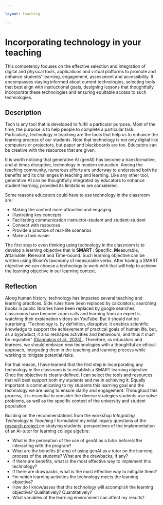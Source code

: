 ```yaml
---

layout: teaching

---
```



<h1> Incorporating technology in your teaching </h1>

This competency focuses on the effective selection and integration of digital and physical tools, applications and virtual platforms to promote and enhance students' learning, engagement, assessment and accessibility. It encompasses staying informed about current technologies, selecting tools that best align with instructional goals, designing lessons that thoughtfully incorporate these technologies and ensuring equitable access to such technologies.

<div class="block">
      <h2> Description </h2>
<p>
	
Tech is any tool that is developed to fulfill a particular purpose. Most of the time, the purpose is to help people to complete a particular task. Particularly, technology in teaching are the tools that help us to enhance the learning process of our students. Note that technology is not only digital like computers or projectors, but paper and blackboards are too. Educators can be creative with the resources that are given. 
</p>
<p>
It is worth noticing that generative AI (genAI) has become a transformative, and at times disruptive, technology in modern education. Among the teaching community, numerous efforts are underway to understand both its benefits and its challenges in teaching and learning. Like any other tool, generative AI can be thoughtfully integrated by educators to enhance student learning, provided its limitations are considered.

</p>
<p>

Some reasons educators could have to use technology in the classroom are:

<ul>
<li>Making the content more attractive and engaging </li>
<li>Illustrating key concepts </li>
<li> Facilitating communication instructor-student and student-student </li>
<li> Connect with resources  </li>
<li> Provide a practice of real-life scenarios </li>
<li> Make a task easier </li>
</ul>
</p>
<p>

The first step to even thinking using technology in the classroom is to develop a learning objective that is <b> SMART </b>: <b> S</b>pecific, <b> M</b>easurable, <b> A</b>ttainable, <b>R</b>elevant and <b> T</b>ime-bound. Such learning objective can be written using Bloom’s taxonomy of measurable verbs. After having a SMART objective we can choose a technology to work with that will help to achieve the learning objective in our learning context.

</p>
</div>

<div class="block">
      <h2> Reflection </h2>
<p>
Along human history, technology has impacted several teaching and learning practices. Side rules have been replaced by calculators, searching books in public libraries have been replaced by google searches, classrooms have become zoom calls and learning from an expert is watching their explanation videos on YouTube. But it should not be surprising. “Technology is, by definition, disruptive. It enables scientific knowledge to support the achievement of practical goals of human life, but, as a byproduct, it also reshapes activities and behaviours, and thus it must be regulated”  <a href = "https://doi.org/10.1080/0144929X.2024.2394886" target=_blank> (Giannakos et al., 2024) </a>. Therefore, as educators and learners, we should embrace new technologies with a thoughtful an ethical approach, integrating them in the teaching and learning process while working to mitigate potential risks.

</p>

<p>

For that reason, I have learned that the first step in incorporating any technology in the classroom is to establish a SMART learning objective. Once the objective is clearly defined, I can select the tools and resources that will best support both my students and me in achieving it. Equally important is communicating to my students this learning goal and the technology we are using to ensure clarity and engagement. Throughout this process, it is essential to consider the diverse strategies students use solve problems, as well as the specific context of the university and student population.

</p>

<p>
Building on the recommendations from the workshop <em>Integrating Technology in Teaching</em> I formulated my initial inquiry questions of the  <a href="/Portfolio/5project/" target=_self> research project </a> on studying students' perspectives of the implementation of an AI-tutor for learning college algebra:

<ul>
<li> What is the perception of the use of genAI as a tutor before/after interacting with the program?</li>
<li> What are the benefits (if any) of using genAI as a tutor on the learning process of the students? What are the drawbacks, if any? </li>
<li> If there are benefits, what is the most effective way to implement this technology? </li>
<li> If there are drawbacks, what is the most effective way to mitigate them?</li>
<li> For which learning activities the technology meets the learning objective?</li>
<li> How do I know/asses that this technology will accomplish the learning objective? Qualitatively? Quantitatively? </li>
<li> What variables of the learning environment can affect my results?</li>
</ul>


</p>


<div>













